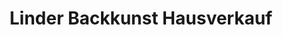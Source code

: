 ---
title: "Linder Backkunst Hausverkauf"
url: /berlin/linder-backkunst-hausverkauf/
shop: Bäckerei
---